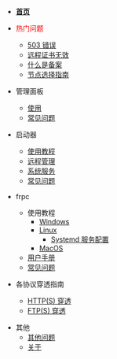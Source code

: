 - [**首页**](/README)

- <font color="red">热门问题</font>

  - [503 错误](/faq#_503-错误)
  - [远程证书无效](/launcher/faq#远程证书无效)
  - [什么是备案](/faq#什么是备案)
  - [节点选择指南](/faq#哪个节点好用)

- 管理面板

  - [使用](/panel/use)
  - [常见问题](/panel/faq)

- 启动器

  - [使用教程](/launcher/usage)
  - [远程管理](/launcher/remote)
  - [系统服务](/launcher/service)
  - [常见问题](/launcher/faq)

- frpc

  - 使用教程
    - [Windows](/frpc/usage/windows)
    - [Linux](/frpc/usage/linux)
      - [Systemd 服务配置](/frpc/service/systemd)
    - [MacOS](/frpc/usage/macos)
  - [用户手册](/frpc/manual)
  - [常见问题](/frpc/faq)

- 各协议穿透指南
  - [HTTP(S) 穿透](/protocol/http)
  - [FTP(S) 穿透](/protocol/ftp)

<!-- - API
  问就是没有，该部分文档废弃。
  - [API列表](/api/list)
  - [节点](/api/nodes)
  - [隧道](/api/tunnel) -->

- 其他
  - [其他问题](/faq)
  - [关于](/about)
